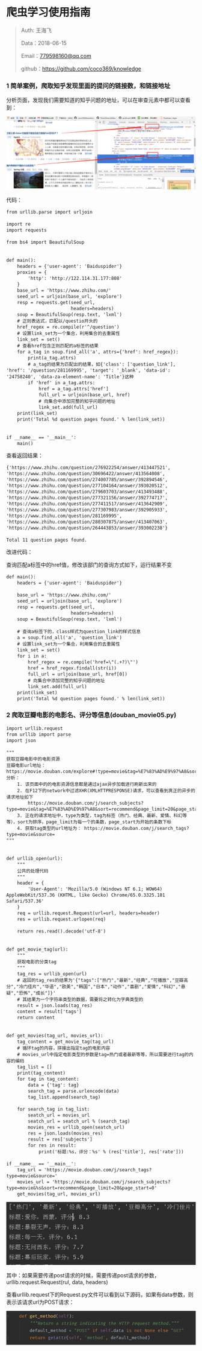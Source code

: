 
# 爬虫学习使用指南

>Auth: 王海飞
>
>Data：2018-06-15
>
>Email：779598160@qq.com
>
>github：https://github.com/coco369/knowledge 



### 1 简单案例，爬取知乎发现里面的提问的链接数，和链接地址

分析页面，发现我们需要知道的知乎问题的地址，可以在审查元素中都可以查看到：

![图](images/bs4_zhihu_question.png)

代码：

	from urllib.parse import urljoin

	import re
	import requests
	
	from bs4 import BeautifulSoup
	
	
	def main():
	    headers = {'user-agent': 'Baiduspider'}
	    proxies = {
	        'http': 'http://122.114.31.177:808'
	    }
	    base_url = 'https://www.zhihu.com/'
	    seed_url = urljoin(base_url, 'explore')
	    resp = requests.get(seed_url,
	                        headers=headers)
	    soup = BeautifulSoup(resp.text, 'lxml')
	    # 正则表达式，匹配以/questio开头的
	    href_regex = re.compile(r'^/question')
	    # 设置link_set为一个集合，利用集合的去重属性
	    link_set = set()
		# 查看href包含正则匹配的a标签的结果
	    for a_tag in soup.find_all('a', attrs={'href': href_regex}):
	        print(a_tag.attrs)
	        # a_tag的结果为匹配出的结果，如{'class': ['question_link'], 'href': '/question/281169995', 'target': '_blank', 'data-id': '24758240', 'data-za-element-name': 'Title'}这种
	        if 'href' in a_tag.attrs:
	            href = a_tag.attrs['href']
	            full_url = urljoin(base_url, href)
	            # 向集合中添加完整的知乎问题的地址
	            link_set.add(full_url)
	    print(link_set)
	    print('Total %d question pages found.' % len(link_set))
	
	
	if __name__ == '__main__':
	    main()

查看返回结果：

	{'https://www.zhihu.com/question/276922254/answer/413447521', 'https://www.zhihu.com/question/30696422/answer/413564008', 'https://www.zhihu.com/question/274007785/answer/392894546', 'https://www.zhihu.com/question/277104164/answer/393020512', 'https://www.zhihu.com/question/279603703/answer/413493488', 'https://www.zhihu.com/question/277321156/answer/392774717', 'https://www.zhihu.com/question/277411517/answer/413642909', 'https://www.zhihu.com/question/277307983/answer/392905933', 'https://www.zhihu.com/question/281169995', 'https://www.zhihu.com/question/280307875/answer/413407063', 'https://www.zhihu.com/question/264443853/answer/393002238'}

	Total 11 question pages found.


改进代码：

查询匹配a标签中的href值，修改该部门的查询方式如下，运行结果不变

	def main():
	    headers = {'user-agent': 'Baiduspider'}
	
	    base_url = 'https://www.zhihu.com/'
	    seed_url = urljoin(base_url, 'explore')
	    resp = requests.get(seed_url,
	                        headers=headers)
	    soup = BeautifulSoup(resp.text, 'lxml')

		# 查询a标签下的，class样式为question_link的样式信息
	    a = soup.find_all('a', 'question_link')
	    # 设置link_set为一个集合，利用集合的去重属性
	    link_set = set()
	    for i in a:
	        href_regex = re.compile('href=\"(.+?)\"')
	        href = href_regex.findall(str(i))
	        full_url = urljoin(base_url, href[0])
	        # 向集合中添加完整的知乎问题的地址
	        link_set.add(full_url)
	    print(link_set)
	    print('Total %d question pages found.' % len(link_set))


### 2 爬取豆瓣电影的电影名、评分等信息(douban_movie05.py)
	
	
	import urllib.request
	from urllib import parse
	import json
	
	"""
	获取豆瓣电影中的电影资源
	豆瓣电影url地址：https://movie.douban.com/explore#!type=movie&tag=%E7%83%AD%E9%97%A8&sort=recommend&page_limit=20&page_start=0
	分析：
	    1. 该页面中的的电影资源信息都是通过ajax异步加载进行刷新出来的
	    2. 在F12下的network中过滤XHR(XMLHTTPRESPONSE)请求，可以查看到真正的异步的请求地址如下
	        https://movie.douban.com/j/search_subjects?type=movie&tag=%E7%83%AD%E9%97%A8&sort=recommend&page_limit=20&page_start=20
	    3. 正在的请求地址中，type为类型，tag为标签（热门、经典、最新、爱情、科幻等等），sort为排序，page_limit为每一个的条数，page_start为开始的条数下标
	    4. 获取tag类型的url地址为： https://movie.douban.com/j/search_tags?type=movie&source=
	"""
	
	
	def urllib_open(url):
	    """
	    公共的处理代码
	    """
	    header = {
	        'User-Agent': 'Mozilla/5.0 (Windows NT 6.1; WOW64) AppleWebKit/537.36 (KHTML, like Gecko) Chrome/65.0.3325.181 Safari/537.36'
	    }
	    req = urllib.request.Request(url=url, headers=header)
	    res = urllib.request.urlopen(req)
	
	    return res.read().decode('utf-8')
	
	
	def get_movie_tag(url):
	    """
	    获取电影的分类tag
	    """
	    tag_res = urllib_open(url)
	    # 返回的tag_res的结果为'{"tags":["热门","最新","经典","可播放","豆瓣高分","冷门佳片","华语","欧美","韩国","日本","动作","喜剧","爱情","科幻","悬疑","恐怖","成长"]}'
	    # 其结果为一个字符串类型的数据，需要将之转化为字典类型的
	    result = json.loads(tag_res)
	    content = result['tags']
	    return content
	
	
	def get_movies(tag_url, movies_url):
	    tag_content = get_movie_tag(tag_url)
	    # 循环tag的内容，拼接出指定tag的电影内容
	    # movies_url中指定电影类型的参数是tag=热门或者最新等等，所以需要进行tag的内容的编码
	    tag_list = []
	    print(tag_content)
	    for tag in tag_content:
	        data = {'tag': tag}
	        search_tag = parse.urlencode(data)
	        tag_list.append(search_tag)
	
	    for search_tag in tag_list:
	        seatch_url = movies_url
	        seatch_url = seatch_url % (search_tag)
	        movies_res = urllib_open(seatch_url)
	        res = json.loads(movies_res)
	        result = res['subjects']
	        for res in result:
	            print('标题:%s，评分：%s' % (res['title'], res['rate']))
	
	if __name__ == '__main__':
	    tag_url = 'https://movie.douban.com/j/search_tags?type=movie&source='
	    movies_url = 'https://movie.douban.com/j/search_subjects?type=movie&%s&sort=recommend&page_limit=20&page_start=0'
	    get_movies(tag_url, movies_url)
	
![图](images/spider_douban_moviews.png)

其中：如果需要传递post请求的时候，需要传递post请求的参数，urllib.request.Request(rul, data, headers)

查看urllib.request下的Request.py文件可以看到以下源码，如果有data参数，则表示该请求url为POST请求：


![图](images/spider_request_data.png)
